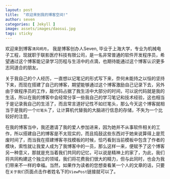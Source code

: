 ```yaml
---
layout: post
title:  "欢迎来到我的博客空间!"
author: seven
categories: [ Jekyll ]
image: assets/images/daosui.jpg
tags: sticky
---
```

欢迎来到博客`清风明月`， 我是博客创办人Seven, 毕业于上海大学，专业为机械电子工程，现就职于联影医疗科技有限公司，是一名非常普通的软件开发程序员，希望通过这个博客能记录学习历程与生活中的点滴，也期待能通过这个博客认识更多志同道合的朋友。

关于我自己的个人经历，一直想以记笔记的形式写下来，奈何未能持之以恒的坚持下来，而现在搭建了自己的博客，期望能够通过这个博客激励自己记录下去，另外由于做程序员的工作，敲代码占据了我生活中大部分的时间，可以说代码就是我的生活，所以在我的博客中会经常分享一些我自己的学习笔记和技术经验，这也相当于是记录我自己的生活了，而且常言道好记性不如烂笔头，那么今天这个博客就相当于是我的一个`烂笔头`了，让计算机代替我的大脑进行信息的存储，不失为一个比较好的注意。

在我的博客当中，我还邀请了我的爱人参加进来，因为她并不从事软件相关的工作，所以搭建自己的博客是不太现实的，而且捣鼓这些东西对于她来说算得上是荒废时间了，而当我在搭建博客寻找模板的时候，恰巧看到当前模板中包含了作者的模块，索性就让我爱人成为了我博客中的一员，那么这样一来，便赋予了这个博客另一种意义，那就是充当着我们共同的记忆，可以说是精神上的家了，为此，我们将共同构建这个独立的领域，我们将花费我们很大的精力，但与此同时，也会为我们带来不一样的幸福。当然，如果作为读者的您想查看某一个人的文章的话，只要在`关于我们`页面点击作者姓名下的`ViewPost`链接就可以了。

